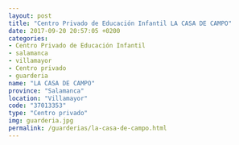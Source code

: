 ```yaml
---
layout: post
title: "Centro Privado de Educación Infantil LA CASA DE CAMPO"
date: 2017-09-20 20:57:05 +0200
categories:
- Centro Privado de Educación Infantil
- salamanca
- villamayor
- Centro privado
- guarderia
name: "LA CASA DE CAMPO"
province: "Salamanca"
location: "Villamayor"
code: "37013353"
type: "Centro privado"
img: guarderia.jpg
permalink: /guarderias/la-casa-de-campo.html
---
```

